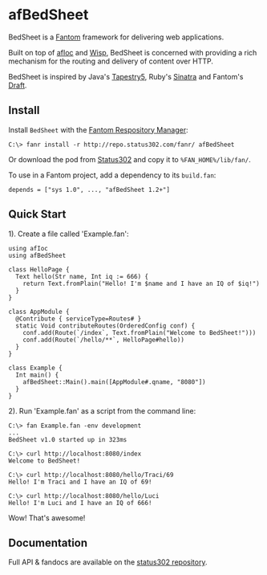 # afBedSheet

BedSheet is a [Fantom](http://fantom.org/) framework for delivering web applications.

Built on top of [afIoc](http://repo.status302.com/doc/afIoc/#overview) and [Wisp](http://fantom.org/doc/wisp/index.html), 
BedSheet is concerned with providing a rich mechanism for the routing and delivery of content over HTTP.

BedSheet is inspired by Java's [Tapestry5](http://tapestry.apache.org/), Ruby's [Sinatra](http://www.sinatrarb.com/) and
Fantom's [Draft](https://bitbucket.org/afrankvt/draft).


## Install

Install `BedSheet` with the [Fantom Respository Manager](http://fantom.org/doc/docFanr/Tool.html#install):

    C:\> fanr install -r http://repo.status302.com/fanr/ afBedSheet

Or download the pod from [Status302](http://repo.status302.com/browse/afBedSheet) and copy it to `%FAN_HOME%/lib/fan/`.

To use in a Fantom project, add a dependency to its `build.fan`:

    depends = ["sys 1.0", ..., "afBedSheet 1.2+"]


## Quick Start

1). Create a file called 'Example.fan':

    using afIoc
    using afBedSheet
    
    class HelloPage {
      Text hello(Str name, Int iq := 666) {
        return Text.fromPlain("Hello! I'm $name and I have an IQ of $iq!")
      }
    }
    
    class AppModule {
      @Contribute { serviceType=Routes# }
      static Void contributeRoutes(OrderedConfig conf) {
        conf.add(Route(`/index`, Text.fromPlain("Welcome to BedSheet!")))
        conf.add(Route(`/hello/**`, HelloPage#hello))
      }
    }
    
    class Example {
      Int main() {
        afBedSheet::Main().main([AppModule#.qname, "8080"])
      }
    }

2). Run 'Example.fan' as a script from the command line:

    C:\> fan Example.fan -env development
    ...
    BedSheet v1.0 started up in 323ms
    
    C:\> curl http://localhost:8080/index
    Welcome to BedSheet!
    
    C:\> curl http://localhost:8080/hello/Traci/69
    Hello! I'm Traci and I have an IQ of 69!
    
    C:\> curl http://localhost:8080/hello/Luci
    Hello! I'm Luci and I have an IQ of 666!

Wow! That's awesome!


## Documentation

Full API & fandocs are available on the [status302 repository](http://repo.status302.com/doc/afBedSheet/#overview).

